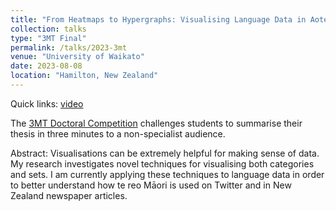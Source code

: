 ```yaml
---
title: "From Heatmaps to Hypergraphs: Visualising Language Data in Aotearoa"
collection: talks
type: "3MT Final"
permalink: /talks/2023-3mt
venue: "University of Waikato"
date: 2023-08-08
location: "Hamilton, New Zealand"
---
```


Quick links: [video](https://www.youtube.com/watch?v=l8rC1Ug0e6E&t=4712s)

The [3MT Doctoral Competition](https://www.waikato.ac.nz/students/research-degrees/3-minute-thesis-3mt-competitions/3mt-doctoral) challenges students to summarise their thesis in three minutes to a non-specialist audience.

Abstract: Visualisations can be extremely helpful for making sense of data. My research investigates novel techniques for visualising both categories and sets. I am currently applying these techniques to language data in order to better understand how te reo Māori is used on Twitter and in New Zealand newspaper articles.

